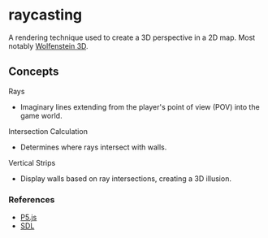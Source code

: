 # raycasting

A rendering technique used to create a 3D perspective in a 2D map. Most notably [Wolfenstein 3D](https://en.wikipedia.org/wiki/Wolfenstein_3D).

## Concepts

Rays

- Imaginary lines extending from the player's point of view (POV) into the game world.

Intersection Calculation

- Determines where rays intersect with walls.

Vertical Strips

- Display walls based on ray intersections, creating a 3D illusion.

### References

- [P5.js](https://p5js.org/)
- [SDL](https://www.libsdl.org/)

